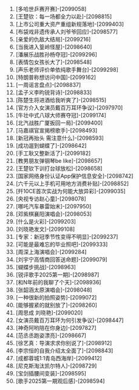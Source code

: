 
1. [多哈世乒赛开赛]-[2099058]
1. [王楚钦：每一场都全力以赴]-[2098815]
1. [上市公司重大资产重组新规落地]-[2099403]
1. [布袋戏非遗传承人刘爷爷回应]-[2098577]
1. [亲爱的仇敌大结局]-[2099216]
1. [当我进入篁岭怪屋]-[2098640]
1. [潘展乐战胜孙杨夺冠]-[2099296]
1. [表情包女孩长大了]-[2098548]
1. [声乐老师评价单依纯歌手舞台]-[2099298]
1. [特朗普称想访问中国]-[2099162]
1. [一周谣言盘点]-[2098837]
1. [孟子义李昀锐背诗]-[2098833]
1. [陈楚生将进酒给我听爽了]-[2098515]
1. [官方介入女演员戴百万耳环争议]-[2097970]
1. [牛壮中式八球大师赛夺冠]-[2099174]
1. [北汽战胜广厦扳回一局]-[2099400]
1. [马嘉祺官宣揭榜歌手]-[2098493]
1. [新冠再抬头 需注意什么]-[2098593]
1. [成功遛到蝴蝶了]-[2098642]
1. [手工耿又整新活了]-[2099182]
1. [教男朋友弹钢琴be like]-[2098657]
1. [王楚钦下训打台球放松]-[2098658]
1. [国家网络身份认证App保护信息安全]-[2098742]
1. [六千元以上手机可用地方消费补贴]-[2098852]
1. [歼10CE首次实战为何能大放异彩]-[2099035]
1. [央视专访赵心童]-[2098078]
1. [哪吒汽车暴雷始末]-[2097950]
1. [邓紫棋襄阳演唱会]-[2098053]
1. [什么是火彩]-[2099203]
1. [刘晓艳发文]-[2099108]
1. [专家：新冠季节性变得不明显]-[2099237]
1. [可能是最难忘的毕业照吧]-[2099333]
1. [周深上海演唱会]-[2099284]
1. [刘宇宁高情商回答送命题]-[2099079]
1. [蝴蝶步挑战]-[2098963]
1. [锐评歌手2025第一期]-[2098987]
1. [和N年前的我聊了个天]-[2098936]
1. [张韶涵太原演唱会]-[2098048]
1. [一种很新的拍照姿势]-[2099072]
1. [能够握紧的就别放了]-[2098260]
1. [周思成 刘晓艳]-[2099020]
1. [女演员戴百万耳环为何引发争议]-[2098447]
1. [神奇阿哟陪在你身边]-[2097827]
1. [范丞丞跑姿漂亮]-[2098667]
1. [徐艺真：导演求求你别说了]-[2098912]
1. [李宗恒的自我介绍太全面了]-[2098843]
1. [成都蓉城1:1青岛西海岸]-[2099412]
1. [尼克斯淘汰凯尔特人]-[2098729]
1. [宝剑插腰间变装]-[2098595]
1. [歌手2025第一期观后感]-[2098594]